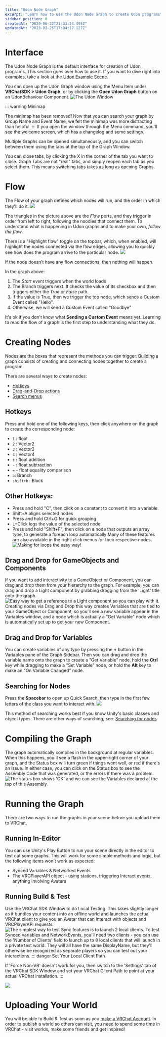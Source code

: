 ```yaml
---
title: "Udon Node Graph"
excerpt: "Learn how to use the Udon Node Graph to create Udon programs"
sidebar_position: 0
createdAt: "2020-06-22T21:33:24.495Z"
updatedAt: "2023-02-25T17:04:17.127Z"
---
```

# Interface
The Udon Node Graph is the default interface for creation of Udon programs. This section goes over how to use it. If you want to dive right into examples, take a look at the [Udon Example Scene](/creators.vrchat.com/worlds/examples/udon-example-scene/).

You can open up the Udon Graph window using the Menu Item under **VRChatSDK > Udon Graph**, or by clicking the **Open Udon Graph** button on an UdonBehaviour Component.
![The Udon Window](/creators.vrchat.com/images/worlds/index-a1d7f43-open-graph.png)

::: warning Minimap

The minimap has been removed! Now that you can search your graph by Group Name and Event Name, we felt the minimap was more distracting than helpful.
:::
If you open the window through the Menu command, you'll see the welcome screen, which has a changelog and some settings.


Multiple Graphs can be opened simultaneously, and you can switch between them using the tabs at the top of the Graph Window. 

You can close tabs, by clicking the X in the corner of the tab you want to close. Graph Tabs are not "real" tabs, and simply reopen each tab as you select them. This means switching tabs takes as long as opening Graphs.

# Flow
The Flow of your graph defines which nodes will run, and the order in which they'll do it.
![](/creators.vrchat.com/images/worlds/index-f9c508c-simple-branching.png)

The triangles in the picture above are the _Flow_ ports, and they trigger in order from left to right, following the noodles that connect them. To understand what is happening in Udon graphs and to make your own, _follow the flow_. 

There is a "Highlight flow" toggle on the topbar, which, when enabled, will highlight the nodes connected via the flow edges, allowing you to quickly see how does the program arrive to the particular node. 
![](/creators.vrchat.com/images/worlds/index-2139dee-simple-flow-highlight.png)

If the node doesn't have any flow connections, then nothing will happen.

In the graph above:
1. The _Start_ event triggers when the world loads
2. The Branch triggers next. It checks the value of its checkbox and then triggers either the *True* or *False* path.
3. If the value is True, then we trigger the top node, which sends a Custom Event called "Hello".
4. Otherwise, we will send a Custom Event called "Goodbye"

It's ok if you don't know what **Sending a Custom Event** means yet. Learning to read the flow of a graph is the first step to understanding what they do.

# Creating Nodes
Nodes are the boxes that represent the methods you can trigger. Building a graph consists of creating and connecting nodes together to create a program.

There are several ways to create nodes:
  * [Hotkeys](#hotkeys)
  * [Drag-and-Drop actions](#drag-and-drop-for-gameobjects-and-components)
  * [Search menus](#searching-for-nodes)

## Hotkeys
Press and hold one of the following keys, then click anywhere on the graph to create the corresponding node:
* `1` : float
* `2` : Vector2
* `3` : Vector3
* `4` : Vector4
* `+` : float addition
* `-` : float subtraction
* `=` - float equality comparison
* `b`: Branch
* `shift+b` : Block 

## Other Hotkeys:
* Press and hold "C", then click on a constant to convert it into a variable.
* Shift+A aligns selected nodes 
* Press and hold Ctrl+G for quick grouping
* L+Click logs the value of the selected node 
* Press and hold "Shift+F", then click on a node that outputs an array type, to generate a foreach loop automatically
Many of these features are also available in the right-click menus for their respective nodes.
![Making for loops the easy way!](/creators.vrchat.com/images/worlds/index-87b33a4-for-loop.gif)
## Drag and Drop for GameObjects and Components

If you want to add interactivity to a GameObject or Component, you can drag and drop them from your hierarchy to the graph. For example, you can drag and drop a Light component by grabbing dragging from the 'Light' title onto the graph.
![Easy way to get a reference to a Light component so you can play with it.](/creators.vrchat.com/images/worlds/index-6238d1e-light-component.jpg)
Creating nodes via Drag and Drop this way creates Variables that are tied to your GameObject or Component, so you'll see a new variable appear in the Variables window, and a node which is actually a "Get Variable" node which is automatically set up to get your new Component.

## Drag and Drop for Variables

You can create variables of any type by pressing the **+** button in the Variables pane of the Graph Sidebar. Then you can drag and drop the variable name onto the graph to create a "Get Variable" node, hold the **Ctrl** key while dragging to make a "Set Variable" node, or hold the **Alt** key to make an "On Variable Changed" node.

## Searching for Nodes

Press the **Spacebar** to open up Quick Search, then type in the first few letters of the class you want to interact with.
![](/creators.vrchat.com/images/worlds/index-08df7d3-gameobject-search.png)

This method of searching works best if you know Unity's basic classes and object types. There are other ways of searching, see: [Searching for nodes](/creators.vrchat.com/worlds/udon/graph/searching-for-nodes)

# Compiling the Graph
The graph automatically compiles in the background at regular variables. When this happens, you'll see a flash in the upper-right corner of your graph, and the Status box will turn green if things went well, or red if there's an issue. In either case, you can click on the Status box to see the Assembly Code that was generated, or the errors if there was a problem. 
![The status box shows 'OK' and we can see the Variables declared at the top of this Assembly.](/creators.vrchat.com/images/worlds/index-fc0a2c0-assembly.png)
# Running the Graph
There are two ways to run the graphs in your scene before you upload them to VRChat.

## Running In-Editor
You can use Unity's Play Button to run your scene directly in the editor to test out some graphs. This will work for some simple methods and logic, but the following items won't work as expected:
* Synced Variables & Networked Events
* The VRCPlayerAPI object - using stations, triggering Interact events, anything involving Avatars

## Running Build & Test
Use the VRChat SDK Window to do Local Testing. This takes slightly longer as it bundles your content into an offline world and launches the actual VRChat client to give you an Avatar that can Interact with objects and VRCPlayerAPI requests.
![The simplest way to test Sync features is to launch 2 local clients.](/creators.vrchat.com/images/worlds/index-32da932-local-testing-2.png)
To test Synced variables and NetworkEvents, you'll need two clients - you can use the 'Number of Clients' field to launch up to 8 local clients that will launch in a private test world. They will all have the same DisplayName, but they'll otherwise be recognized as separate players so you can test out your interactions.
::: danger Set Your Local Client Path

If 'Force Non-VR' doesn't work for you, then switch to the 'Settings' tab of the VRChat SDK Window and set your VRChat Client Path to point at your actual VRChat installation.
:::

![](/creators.vrchat.com/images/worlds/index-6d24b40-client-path.png)

# Uploading Your World
You will be able to Build & Test as soon as you [make a VRChat Account](https://vrchat.com/home/register). In order to publish a world so others can visit, you need to spend some time in VRChat - visit worlds, make some friends and get inspired!